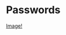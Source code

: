 # Passwords
[Image!](https://github.com/lalenguanegra/Passwords/blob/master/stylesheet_example.png?raw=true)
